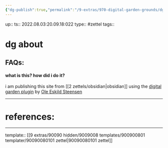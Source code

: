 ```yaml
---
{"dg-publish":true,"permalink":"/9-extras/970-digital-garden-grounds/dg-about/","dgHomeLink":true,"dgPassFrontmatter":false}
---
```


up:: 
ts:: 2022.08.03:20.09.18:022
type:: #zettel
tags:: 

# dg about



## FAQs:

#### what is this? how did i do it?
i am publishing this site from [[2 zettels/obsidian|obsidian]] using the [digital garden plugin](https://github.com/oleeskild/obsidian-digital-garden) by [Ole Eskild Steensen](https://ole.dev/)


---
# references:



---
template:: [[9 extras/90090 hidden/9009008 templates/900900801 templater/90090080101 zettel|90090080101 zettel]]
